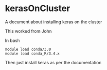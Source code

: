 # kerasOnCluster
A document about installing keras on the cluster


This worked from John

In bash
```
module load conda/3.0
module load conda_R/3.4.x
```

Then just install keras as per the documentation


